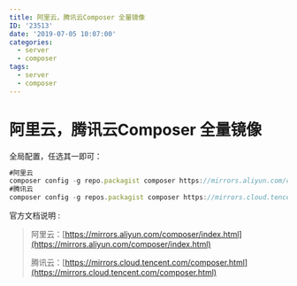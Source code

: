 ```yaml
---
title: 阿里云，腾讯云Composer 全量镜像
ID: '23513'
date: '2019-07-05 10:07:00'
categories:
  - server
  - composer
tags:
  - server
  - composer
---
```


# 阿里云，腾讯云Composer 全量镜像

全局配置，任选其一即可：

``` js 
#阿里云
composer config -g repo.packagist composer https://mirrors.aliyun.com/composer/
#腾讯云
composer config -g repos.packagist composer https://mirrors.cloud.tencent.com/composer/ 
```

官方文档说明 :

> 阿里云：[https://mirrors.aliyun.com/composer/index.html](https://mirrors.aliyun.com/composer/index.html)
> 
> 腾讯云：[https://mirrors.cloud.tencent.com/composer.html](https://mirrors.cloud.tencent.com/composer.html)
 
 
 
 
 
 
 
 
 
 
 
 
 
 
 
 
 
 
 
 
 
 
 
 
